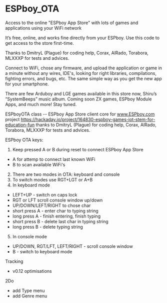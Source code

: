 # ESPboy_OTA
Access to the online "ESPboy App Store" with lots of games and applications using your WiFi network

It’s free, online, and works fine directly from your ESPboy. 
Use this code to get access to the store first-time.

Thanks to DmitryL (Plague) for coding help,
Corax, AlRado, Torabora, MLXXXP for tests and advices.

Connect to WiFi, chose any firmware, and upload the application or game in a minute without any wires, IDE's, looking for right libraries, compilations, fighting errors, and bugs, etc. The same simple way as you get the new app for your smartphone.

There are few Arduboy and LGE games available in this store now, Shiru’s “SystemBeeps” music album. 
Coming soon ZX games, ESPboy Module Apps, and much more! Stay tuned.


ESPboyOTA class -- ESPboy App Store client core
for www.ESPboy.com project
https://hackaday.io/project/164830-espboy-games-iot-stem-for-education-fun
thanks to DmitryL (Plague) for coding help,
Corax, AlRado, Torabora, MLXXXP for tests and advices.

ESPboy OTA keys:
1. Keep pressed A or B during reset to connect ESPboy App Store
  - A for attemp to connect last known WiFi
  - B to scan available WiFi's
2. There are two modes in OTA: keyboard and console
3. To switch modes use RGT+LGT or A+B
4. In keyboard mode
  - LEFT+UP - switch on caps lock
  - RGT or LFT scroll console window up/down
  - UP/DOWN/LEFT/RIGHT to chose char
  - short press A - enter char to typing string
  - long press A - finish entering, finish typing
  - short press B - delete last char in typing string
  - long press B - delete typing string
 5. In console mode
  - UP/DOWN, RGT/LFT, LEFT/RIGHT - scroll console window
  - B - switch to keyboard mode

 Tracking
- v0.12 optimisations

 2Do
 - add Type menu
 - add Genre menu



